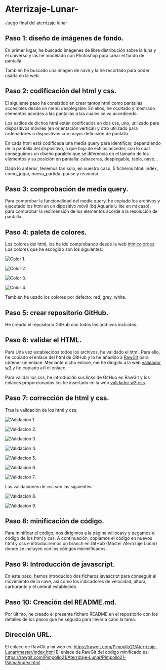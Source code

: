 # Aterrizaje-Lunar-
Juego final del aterrizaje lunar

## Paso 1: diseño de imágenes de fondo.
En primer lugar, he buscado imágenes de libre distribución sobre la luna y el universo y las he modelado con Photoshop para crear el fondo de pantalla. 

También he buscado una imágen de nave y la he recortado para poder usarla en la web.

## Paso 2: codificación del html y css.
El siguiente paso ha consistido en crear tantos html como pantallas accesibles desde un menú desplegable. En ellos, he ocultado y mostrado elementos acordes a las pantallas a las cuales se va accediendo.

Los estilos de dichos html están codificados en dos css, uno, utilizado para dispositivos móviles (en orientación vertical) y otro utilizado para  ordenadores o dispositivos con mayor definición de pantalla. 

En cada html está codificada una media query para identificar, dependiendo de la pantalla del dispositivo, a que hoja de estilos acceder, con lo cual conseguimos un diseño paralelo que se diferencia en el tamaño de los elementos y su posición en pantalla: cabaceras, desplegable, tabla, nave...

Dado lo anterior, tenemos tan solo, en nuestro caso, 5 ficheros html: index, como_jugar, nueva_partida, pause y reanudar.

## Paso 3: comprobación de media query.
Para comprobar la funcionalidad del media query, he copiado los archivos y ejecutado los html en un dipositivo móvil (bq Aquaris U lite en mi caso), para comprobar la redimensión de los elementos acorde a la resolución de pantalla.

## Paso 4: paleta de colores.
Los colores del html, los he ido comprobando desde la web [htmlcolordes](http://htmlcolorcodes.com/es/). Los colores que he escogido son los siguientes:

![Color 1](/img/color1.PNG).

![Color 2](/img/color2.PNG).

![Color 3](/img/color3.PNG).

![Color 4](/img/color4.PNG).

También he usado los colores por defecto: red, grey, white.

## Paso 5: crear repositorio GitHub.
He creado el repositorio GitHub con todos los archivos incluidos.

## Paso 6: validar el HTML.
Para 
Una vez establecidos todos los archivos, he validado el html. Para ello, he copiado el enlace del html de GitHub y lo he añadido a [RawGit](https://rawgit.com) para obtener un enlace. Mediante dicho enlace, me he dirigido a la web [validador w3](https://validator.w3.org) y he copiado allí el enlace.

Para validar los css, he introducido sus links de GitHub en RawGit y los enlaces proporcionados los he insertado en la web [validador w3 css](https://jigsaw.w3.org/css-validator/).

## Paso 7: corrección de html y css.
Tras la validación de los html y css:

![Validacion 1](/img/validacion1.PNG).

![Validacion 2](/img/validacion2.PNG).

![Validacion 3](/img/validacion3.PNG).

![Validacion 4](/img/validacion4.PNG).

![Validacion 5](/img/validacion5.PNG).

![Validacion 6](/img/validacion6.PNG).

![Validacion 7](/img/validacion7.PNG).

Las validaciones de css son las siguientes:

![Validacion 8](/img/validacion8.PNG).

![Validacion 9](/img/validacion9.PNG).

## Paso 8: minificación de código.
Para minificar el código, nos dirigimos a la página [willpeavy](https://www.willpeavy.com/minifier/) y pegamos el código de los html y css. A continuación, copiamos el código en nuevos html y css e introduciremos un branch en GitHub (Master Aterrizaje Lunar) donde se incluyen con los códigos minimificados.

## Paso 9: Introducción de javascript.
En este paso, hemos introducido dos ficheros javascript para conseguir el movimiento de la nave, así como los indicadores de velocidad, altura, carburante y el umbral establecido.

## Paso 10: Creación del README.md.
Por último, he creado el presente fichero README en el repositorio con los detalles de los pasos que he seguido para llevar a cabo la tarea. 

## Dirección URL.
El enlace de RawGit a mi web es: https://rawgit.com/Pimpollo21/Aterrizaje-Lunar/master/index.html 
El enlace de RawGit del código minificado es: https://rawgit.com/Pimpollo21/Aterrizaje-Lunar/Pimpollo21-Palma/index.html
